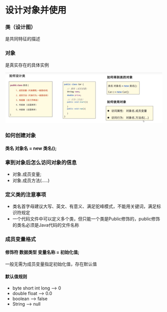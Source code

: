 # 设计对象并使用

### 类（设计图）

是共同特征的描述

### 对象

是真实存在的具体实例

![](<../.gitbook/assets/image (3) (2).png>)

### 如何创建对象

#### 类名 对象名 = new 类名();

### 拿到对象后怎么访问对象的信息

* 对象.成员变量;
* 对象.成员方法(.....)

### 定义类的注意事项

* 类名首字母建议大写、英文、有意义、满足驼峰模式，不能用关键词，满足标识符规定
* 一个代码文件中可以定义多个类，但只能一个类是Public修饰的，public修饰的类名必须是Java代码的文件名称

### 成员变量格式

#### 修饰符 数据类型 变量名称 = 初始化值;

一般无需为成员变量指定初始化值，存在默认值

#### 默认值规则

* byte   short   int   long  --> 0
* double   float  --> 0.0
* boolean   --> false
* String --> null

